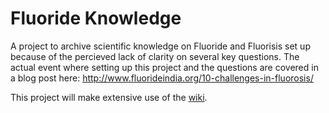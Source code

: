 # Fluoride Knowledge
A project to archive scientific knowledge on Fluoride and Fluorisis set up because of the percieved lack of clarity on several key questions. The actual event where setting up this project and the questions are covered in a blog post here: http://www.fluorideindia.org/10-challenges-in-fluorosis/

This project will make extensive use of the [wiki](https://github.com/fkanlab/knowledge/wiki).
